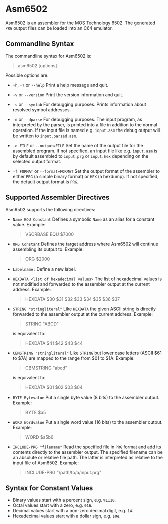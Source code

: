 # Asm6502

Asm6502 is an assembler for the MOS Technology 6502. The generated `PRG` output files can be loaded into an C64 emulator.


## Commandline Syntax

The commandline syntax for Asm6502 is:

> asm6502 [options] <input-file>

Possible options are:

 *  `-h`, `-?` or `--help`
    Print a help message and quit.

 *  `-v` or `--version`
    Print the version information and quit.

 *  `-s` or `--symtab`
    For debugging purposes. Prints information about resolved symbol addresses.

 *  `-d` or `--dparse`
    For debugging purposes. The input program, as interpreted by the parser, is printed into a file in addition to the normal operation. If the input file is named e.g. `input.asm` the debug output will be written to `input.parsed.asm`.

 *  `-o FILE` or `--output=FILE`
    Set the name of the output file for the assembled program. If not specified, an input file like e.g. `input.asm` is by default assembled to `input.prg` or `input.hex` depending on the selected output format.

 *  `-f FORMAT` or `--format=FORMAT`
    Set the output format of the assembler to either `PRG` (a simple binary format) or `HEX` (a hexdump). If not specified, the default output format is `PRG`.


## Supported Assembler Directives

Asm6502 supports the following directives:

 * `Name EQU Constant`
    Defines a symbolic `Name` as an alias for a constant value. Example:
    > VSCRBASE EQU $7000


 * `ORG Constant`
    Defines the target address where Asm6502 will continue assembling its output to. Example:
    > ORG $2000


 * `Labelname:`
    Define a new label.


 * `HEXDATA <list of hexadecimal values>`
    The list of hexadecimal values is not modified and forwarded to the assembler output at the current address. Example:
    > HEXDATA $30 $31 $32 $33 $34 $35 $36 $37


 * `STRING "stringliteral"`
    Like `HEXDATA` the given ASCII string is directly forwarded to the assembler output at the current address. Example:
    > STRING "ABCD"

    is equivalent to:

    > HEXDATA $41 $42 $43 $44

 * `CBMSTRING "stringliteral"`
    Like `STRING` but lower case letters (ASCII $61 to $7A) are mapped to the range from $01 to $1A. Example:
    > CBMSTRING "abcd"

    is equivalent to:

    > HEXDATA $01 $02 $03 $04

 * `BYTE Bytevalue`
    Put a single byte value (8 bits) to the assembler output. Example:
    > BYTE $a5

 * `WORD Wordvalue`
    Put a single word value (16 bits) to the assembler output. Example:
    > WORD $a5b6

 * `INCLUDE-PRG "filename"`
    Read the specified file in `PRG` format and add its contents directly to the assembler output. The specified filename can be an absolute or relative file path. The latter is interpreted as relative to the input file of Asm6502. Example:
    > INCLUDE-PRG "/path/to/a/input.prg"


## Syntax for Constant Values

 * Binary values start with a percent sign, e.g. `%1110`.
 * Octal values start with a zero, e.g. `016`.
 * Decimal values start with a non-zero decimal digit, e.g. `14`.
 * Hexadecimal values start with a dollar sign, e.g. `$0e`.
